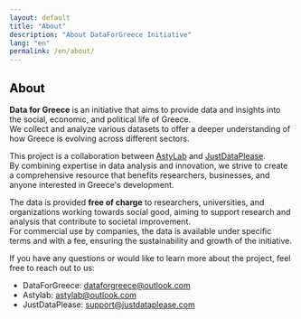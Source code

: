 ```yaml
---
layout: default
title: "About"
description: "About DataForGreece Initiative"
lang: "en"
permalink: /en/about/
---
```


<section class="bg-half-100 d-table w-100">

<div class="container">
    <div class="row">
        <div class="col-md-8">
            <h2 style="color:black">About</h2>
            <p class="mt-4">
                <strong>Data for Greece</strong> is an initiative that aims to provide data and insights into the social, economic, and political life of Greece.
                <br>We collect and analyze various datasets to offer a deeper understanding of how Greece is evolving across different sectors.
            </p>
            <p class="mt-3">
                This project is a collaboration between <a href="https://astylab.gr" target="_blank">AstyLab</a> and <a href="https://justdataplease.com" target="_blank">JustDataPlease</a>.<br>
                By combining expertise in data analysis and innovation, we strive to create a comprehensive resource that benefits researchers, businesses, and anyone interested in Greece's development.
            </p>
            <p class="mt-3">
                The data is provided <strong>free of charge</strong> to researchers, universities, and organizations working towards social good, aiming to support research and analysis that contribute to societal improvement.
                <br>For commercial use by companies, the data is available under specific terms and with a fee, ensuring the sustainability and growth of the initiative.
            </p>
             <p class="mt-3">
                If you have any questions or would like to learn more about the project, feel free to reach out to us:
            </p>
            <ul>
                <li>DataForGreece: <a href="mailto:dataforgreece@outlook.com">dataforgreece@outlook.com</a></li>
                <li>Astylab: <a href="mailto:astylab@outlook.com">astylab@outlook.com</a></li>
                <li>JustDataPlease: <a href="mailto:support@justdataplease.com">support@justdataplease.com</a></li>
            </ul>
        </div>
    </div>

</div>
</section>
